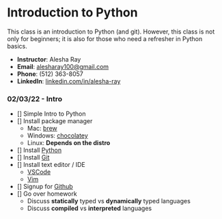 # Introduction to Python

This class is an introduction to Python (and git). However, this class is not only for beginners; it is also for those who need a refresher in Python basics. 

  * **Instructor**: Alesha Ray  
  * **Email**: alesharay100@gmail.com
  * **Phone**: (512) 363-8057
  * **LinkedIn**: [linkedin.com/in/alesha-ray](https://www.linkedin.com/in/alesha-ray/)

### 02/03/22 - Intro

- [] Simple Intro to Python
- [] Install package manager
  * Mac: [brew]()
  * Windows: [chocolatey]()
  * Linux: **Depends on the distro**
- [] Install [Python]()
- [] Install [Git]()
- [] Install text editor / IDE
  - [VSCode]()
  - [Vim]()
- [] Signup for [Github]()
- [] Go over homework
  * Discuss **statically** typed vs **dynamically** typed languages 
  * Discuss **compiled** vs **interpreted** languages